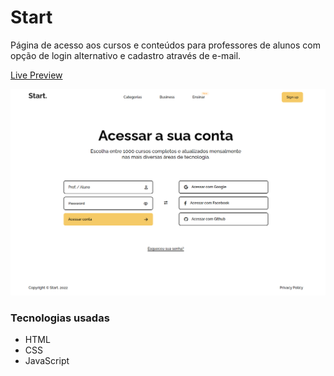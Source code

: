 # Start
Página de acesso aos cursos e conteúdos para professores de alunos com opção de login alternativo e cadastro através de e-mail.

[Live Preview](https://malcoon.github.io/Start/)

<img src="assets/imgs/preview.png">

### Tecnologias usadas
* HTML
* CSS
* JavaScript
